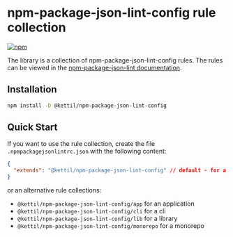 # npm-package-json-lint-config rule collection

[![npm](https://img.shields.io/npm/v/@kettil/npm-package-json-lint-config)](https://www.npmjs.com/package/@kettil/npm-package-json-lint-config)

The library is a collection of npm-package-json-lint-config rules.
The rules can be viewed in the [npm-package-json-lint documentation](https://npmpackagejsonlint.org/docs/rules).

## Installation

```bash
npm install -D @kettil/npm-package-json-lint-config
```

## Quick Start

If you want to use the rule collection, create the file `.npmpackagejsonlintrc.json` with the following content:

```json
{
  "extends": "@kettil/npm-package-json-lint-config" // default - for a library
}
```

or an alternative rule collections:

- `@kettil/npm-package-json-lint-config/app` for an application
- `@kettil/npm-package-json-lint-config/cli` for a cli
- `@kettil/npm-package-json-lint-config/lib` for a library
- `@kettil/npm-package-json-lint-config/monorepo` for a monorepo
